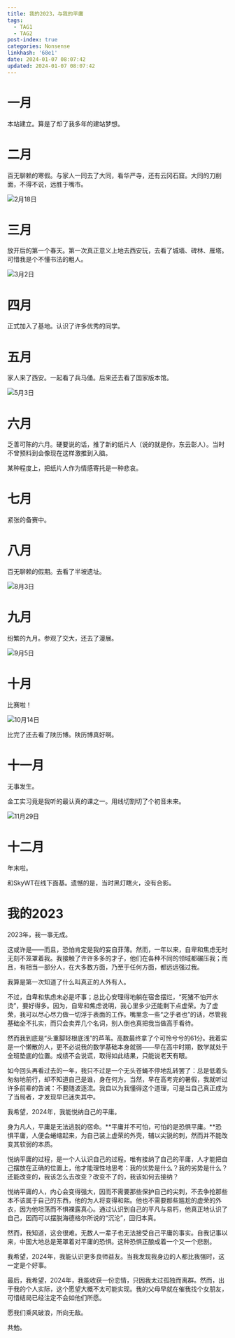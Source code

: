 ```yaml
---
title: 我的2023，与我的平庸
tags:
  - TAG1
  - TAG2
post-index: true
categories: Nonsense
linkhash: '68e1'
date: 2024-01-07 08:07:42
updated: 2024-01-07 08:07:42
---
```


# 一月

本站建立。算是了却了我多年的建站梦想。

# 二月

百无聊赖的寒假。与家人一同去了大同，看华严寺，还有云冈石窟。大同的刀削面，不得不说，远胜于嘴市。

![2月18日](https://s11.ax1x.com/2024/01/07/pizoWFJ.jpg)

# 三月

放开后的第一个春天。第一次真正意义上地去西安玩，去看了城墙、碑林、雁塔。可惜我是个不懂书法的粗人。

![3月2日](https://s11.ax1x.com/2024/01/07/pizobwD.jpg)

# 四月

正式加入了基地。认识了许多优秀的同学。

# 五月

家人来了西安。一起看了兵马俑。后来还去看了国家版本馆。

![5月3日](https://s11.ax1x.com/2024/01/07/pizozlt.jpg)

# 六月

乏善可陈的六月。硬要说的话，推了新的纸片人（说的就是你，东云彰人）。当时不曾预料到会像现在这样激推到入脑。

某种程度上，把纸片人作为情感寄托是一种悲哀。

# 七月

紧张的备赛中。

# 八月

百无聊赖的假期。去看了半坡遗址。

![8月3日](https://s11.ax1x.com/2024/01/07/pizTZpn.jpg)

# 九月

纷繁的九月。参观了交大，还去了漫展。

![9月5日](https://s11.ax1x.com/2024/01/07/pizTKmT.jpg)

# 十月

比赛啦！

![10月14日](https://s11.ax1x.com/2024/01/07/pizTt6x.jpg)

比完了还去看了陕历博。陕历博真好啊。

# 十一月

无事发生。

金工实习竟是我听的最认真的课之一。用线切割切了个初音未来。

![11月29日](https://s11.ax1x.com/2024/01/07/pizTcct.jpg)

# 十二月

年末啦。

和SkyWT在线下面基。遗憾的是，当时黑灯瞎火，没有合影。

# 我的2023

2023年，我一事无成。

这或许是——而且，恐怕肯定是我的妄自菲薄。然而，一年以来，自卑和焦虑无时无刻不笼罩着我。我接触了许许多多的才子，他们在各种不同的领域都碾压我；而且，有相当一部分人，在大多数方面，乃至于任何方面，都远远强过我。

我算是第一次知道了什么叫真正的人外有人。

不过，自卑和焦虑未必是坏事；总比心安理得地躺在宿舍摆烂，“死猪不怕开水烫”，要好得多。因为，自卑和焦虑说明，我心里多少还能剩下点虚荣。为了虚荣，我可以尽心尽力做一切浮于表面的工作。嘴里念一些“之乎者也”的话，尽管我基础全不扎实，而只会卖弄几个名词，别人倒也真把我当做高手看待。

然而我到底是“头重脚轻根底浅”的芦苇。高数最终拿了个可怜兮兮的61分。我着实是一个懒散的人，更不必说我的数学基础本身就弱——早在高中时期，数学就处于全班垫底的位置。成绩不会说谎，取得如此结果，只能说老天有眼。

如今回头再看过去的一年，我只不过是一个无头苍蝇不停地乱转罢了：总是低着头匆匆地前行，却不知道自己是谁，身在何方。当然，早在高考完的暑假，我就听过许多前辈的告诫：不要随波逐流。我自以为我懂得这个道理，可是当自己真正成为了当局者，才发现早已迷失其中。

我希望，2024年，我能悦纳自己的平庸。

身为凡人，平庸是无法逃脱的宿命。**平庸并不可怕，可怕的是恐惧平庸。**恐惧平庸，人便会蜷缩起来，为自己装上虚荣的外壳，辅以尖锐的刺，然而并不能改变其软弱的本质。

悦纳平庸的过程，是一个人认识自己的过程。唯有接纳了自己的平庸，人才能把自己摆放在正确的位置上，他才能理性地思考：我的优势是什么？我的劣势是什么？还能改变的，我该怎么去改变？改变不了的，我该如何去接纳？

悦纳平庸的人，内心会变得强大，因而不需要那些保护自己的尖刺，不去争抢那些本不该属于自己的东西，他的为人将变得和熙。他也不需要那些尴尬的虚荣的外衣，因为他坦荡而不惧裸露真心。通过认识到自己的平凡与易朽，他真正地认识了自己，因而可以摆脱海德格尔所说的“沉沦”，回归本真。

然而，我知道，这会很难。无数人一辈子也无法接受自己平庸的事实。自我记事以来，中国大地总是笼罩着对平庸的恐惧。这种恐惧正酿成着一个又一个悲剧。

我希望，2024年，我能认识更多良师益友。当我发现我身边的人都比我强时，这一定是个好事。

最后，我希望，2024年，我能收获一份恋情，只因我太过孤独而离群。然而，出于我的个人实际，这个愿望大概不太可能实现。我的父母早就在催我找个女朋友，可惜结局已经注定不会如他们所愿。

愿我们乘风破浪，所向无敌。

共勉。